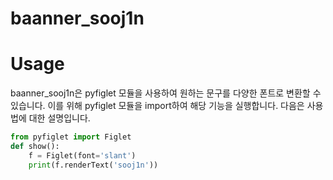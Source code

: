 # baanner_sooj1n

# Usage
baanner_sooj1n은 pyfiglet 모듈을 사용하여 원하는 문구를 다양한 폰트로 변환할 수 있습니다. 이를 위해 pyfiglet 모듈을 import하여 해당 기능을 실행합니다. 다음은 사용법에 대한 설명입니다.

```py
from pyfiglet import Figlet
def show():
    f = Figlet(font='slant')
    print(f.renderText('sooj1n'))  
```
